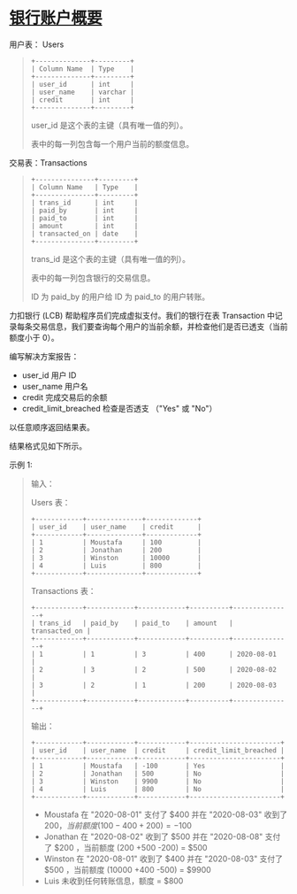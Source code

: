 #  [银行账户概要](https://leetcode.cn/problems/bank-account-summary)

用户表： Users
> ```
> +--------------+---------+
> | Column Name  | Type    |
> +--------------+---------+
> | user_id      | int     |
> | user_name    | varchar |
> | credit       | int     |
> +--------------+---------+
> ```
> user_id 是这个表的主键（具有唯一值的列）。
> 
> 表中的每一列包含每一个用户当前的额度信息。
 

交易表：Transactions
> ```
> +---------------+---------+
> | Column Name   | Type    |
> +---------------+---------+
> | trans_id      | int     |
> | paid_by       | int     |
> | paid_to       | int     |
> | amount        | int     |
> | transacted_on | date    |
> +---------------+---------+
> ```
> trans_id 是这个表的主键（具有唯一值的列）。
> 
> 表中的每一列包含银行的交易信息。
> 
> ID 为 paid_by 的用户给 ID 为 paid_to 的用户转账。
 

力扣银行 (LCB) 帮助程序员们完成虚拟支付。我们的银行在表 Transaction 中记录每条交易信息，我们要查询每个用户的当前余额，并检查他们是否已透支（当前额度小于 0）。

编写解决方案报告：

- user_id 用户 ID
- user_name 用户名
- credit 完成交易后的余额
- credit_limit_breached 检查是否透支 （"Yes" 或 "No"）

以任意顺序返回结果表。

结果格式见如下所示。

 

示例 1:

> 输入：
> 
> Users 表：
> ```
> +------------+--------------+-------------+
> | user_id    | user_name    | credit      |
> +------------+--------------+-------------+
> | 1          | Moustafa     | 100         |
> | 2          | Jonathan     | 200         |
> | 3          | Winston      | 10000       |
> | 4          | Luis         | 800         | 
> +------------+--------------+-------------+
> ```
> Transactions 表：
> ```
> +------------+------------+------------+----------+---------------+
> | trans_id   | paid_by    | paid_to    | amount   | transacted_on |
> +------------+------------+------------+----------+---------------+
> | 1          | 1          | 3          | 400      | 2020-08-01    |
> | 2          | 3          | 2          | 500      | 2020-08-02    |
> | 3          | 2          | 1          | 200      | 2020-08-03    |
> +------------+------------+------------+----------+---------------+
> ```
> 输出：
> ```
> +------------+------------+------------+-----------------------+
> | user_id    | user_name  | credit     | credit_limit_breached |
> +------------+------------+------------+-----------------------+
> | 1          | Moustafa   | -100       | Yes                   | 
> | 2          | Jonathan   | 500        | No                    |
> | 3          | Winston    | 9900       | No                    |
> | 4          | Luis       | 800        | No                    |
> +------------+------------+------------+-----------------------+
> ```
> - Moustafa 在 "2020-08-01" 支付了 $400 并在 "2020-08-03" 收到了 $200 ，当前额度 (100 -400 +200) = -$100
> - Jonathan 在 "2020-08-02" 收到了 $500 并在 "2020-08-08" 支付了 $200 ，当前额度 (200 +500 -200) = $500
> - Winston 在 "2020-08-01" 收到了 $400 并在 "2020-08-03" 支付了 $500 ，当前额度 (10000 +400 -500) = $9900
> - Luis 未收到任何转账信息，额度 = $800